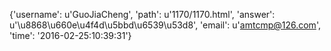 {'username': u'GuoJiaCheng', 'path': u'1170/1170.html', 'answer': u'\u8868\u660e\u4f4d\u5bbd\u6539\u53d8', 'email': u'amtcmp@126.com', 'time': '2016-02-25:10:39:31'}